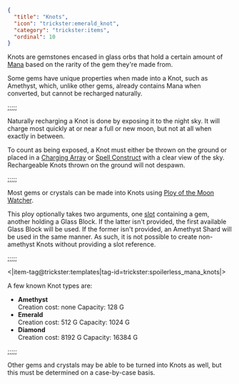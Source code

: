 ```json
{
  "title": "Knots",
  "icon": "trickster:emerald_knot",
  "category": "trickster:items",
  "ordinal": 10
}
```

Knots are gemstones encased in glass orbs that hold a certain
amount of [Mana](^trickster:concepts/mana) based on the rarity of the gem they're made from.


Some gems have unique properties when made into a Knot, such as Amethyst,
which, unlike other gems, already contains Mana when converted,
but cannot be recharged naturally.

;;;;;

Naturally recharging a Knot is done by exposing it to the night sky.
It will charge most quickly at or near a full or new moon, but not at all when exactly in between.


To count as being exposed, a Knot must either be thrown on the ground or placed in a 
[Charging Array](^trickster:items/charging_array) or [Spell Construct](^trickster:items/spell_construct) 
with a clear view of the sky.
Rechargeable Knots thrown on the ground will not despawn.

;;;;;

Most gems or crystals can be made into Knots using
[Ploy of the Moon Watcher](^trickster:ploys/mana#2).


This ploy optionally takes two arguments, 
one [slot](^trickster:delusions_ingresses/inventory#4) containing a gem, another holding a Glass Block.
If the latter isn't provided, the first available Glass Block will be used.
If the former isn't provided, an Amethyst Shard will be used in the same manner. 
As such, it is not possible to create non-amethyst Knots without providing a slot reference.

;;;;;

<|item-tag@trickster:templates|tag-id=trickster:spoilerless_mana_knots|>

A few known Knot types are:

- __Amethyst__\
Creation cost: none
Capacity: 128 G
- __Emerald__\
Creation cost: 512 G
Capacity: 1024 G
- __Diamond__\
Creation cost: 8192 G
Capacity: 16384 G

;;;;;

Other gems and crystals may be able to be turned into Knots as well, 
but this must be determined on a case-by-case basis.
